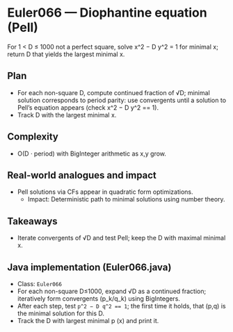 # Euler066 — Diophantine equation (Pell)

For 1 < D ≤ 1000 not a perfect square, solve x^2 − D y^2 = 1 for minimal x; return D that yields the largest minimal x.

## Plan

- For each non-square D, compute continued fraction of √D; minimal solution corresponds to period parity: use convergents until a solution to Pell’s equation appears (check x^2 − D y^2 == 1).
- Track D with the largest minimal x.

## Complexity
- O(D · period) with BigInteger arithmetic as x,y grow.

## Real-world analogues and impact
- Pell solutions via CFs appear in quadratic form optimizations.
  - Impact: Deterministic path to minimal solutions using number theory.

## Takeaways
- Iterate convergents of √D and test Pell; keep the D with maximal minimal x.


## Java implementation (Euler066.java)

- Class: `Euler066`
- For each non-square D≤1000, expand √D as a continued fraction; iteratively form convergents (p_k/q_k) using BigIntegers.
- After each step, test `p^2 − D q^2 == 1`; the first time it holds, that (p,q) is the minimal solution for this D.
- Track the D with largest minimal p (x) and print it.
